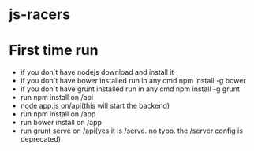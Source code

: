 js-racers
=========
<h1>First time run</h1>
<ul>
  <li>if you don`t have nodejs download and install it</li>
  <li>if you don`t have bower installed run in any cmd npm install -g bower</li>
  <li>if you don`t have grunt installed run in any cmd npm install -g grunt</li>
  <li>run npm install on /api</li>
  <li>node app.js on/api(this will start the backend)</li>
  <li>run npm install on /app</li>
  <li>run bower install on /app</li>
  <li>run grunt serve on /api(yes it is /serve. no typo. the /server config is deprecated)</li>
